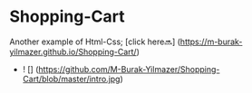 # Shopping-Cart
Another example of Html-Css; [click here🔜] (https://m-burak-yilmazer.github.io/Shopping-Cart/)
* ! [] (https://github.com/M-Burak-Yilmazer/Shopping-Cart/blob/master/intro.jpg)
